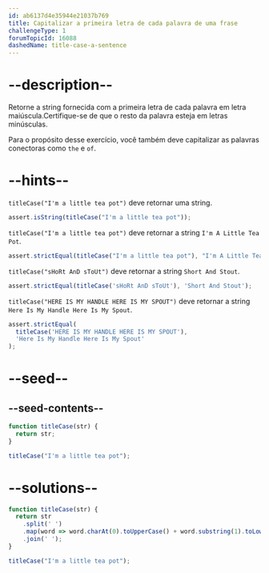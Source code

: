 ```yaml
---
id: ab6137d4e35944e21037b769
title: Capitalizar a primeira letra de cada palavra de uma frase
challengeType: 1
forumTopicId: 16088
dashedName: title-case-a-sentence
---
```


# --description--

Retorne a string fornecida com a primeira letra de cada palavra em letra maiúscula.Certifique-se de que o resto da palavra esteja em letras minúsculas.

Para o propósito desse exercício, você também deve capitalizar as palavras conectoras como `the` e `of`.

# --hints--

`titleCase("I'm a little tea pot")` deve retornar uma string.

```js
assert.isString(titleCase("I'm a little tea pot"));
```

`titleCase("I'm a little tea pot")` deve retornar a string `I'm A Little Tea Pot`.

```js
assert.strictEqual(titleCase("I'm a little tea pot"), "I'm A Little Tea Pot");
```

`titleCase("sHoRt AnD sToUt")` deve retornar a string `Short And Stout`.

```js
assert.strictEqual(titleCase('sHoRt AnD sToUt'), 'Short And Stout');
```

`titleCase("HERE IS MY HANDLE HERE IS MY SPOUT")` deve retornar a string `Here Is My Handle Here Is My Spout`.

```js
assert.strictEqual(
  titleCase('HERE IS MY HANDLE HERE IS MY SPOUT'),
  'Here Is My Handle Here Is My Spout'
);
```

# --seed--

## --seed-contents--

```js
function titleCase(str) {
  return str;
}

titleCase("I'm a little tea pot");
```

# --solutions--

```js
function titleCase(str) {
  return str
    .split(' ')
    .map(word => word.charAt(0).toUpperCase() + word.substring(1).toLowerCase())
    .join(' ');
}

titleCase("I'm a little tea pot");
```
